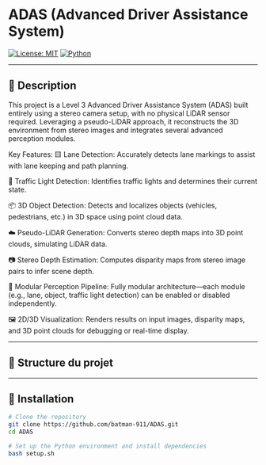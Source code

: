 # ADAS (Advanced Driver Assistance System)

[![License: MIT](https://img.shields.io/badge/License-MIT-yellow.svg)](LICENSE)
[![Python](https://img.shields.io/badge/Python-3.9%2B-blue.svg)](https://www.python.org/)

---

## 📜 Description

This project is a Level 3 Advanced Driver Assistance System (ADAS) built entirely using a stereo camera setup, with no physical LiDAR sensor required. Leveraging a pseudo-LiDAR approach, it reconstructs the 3D environment from stereo images and integrates several advanced perception modules.

Key Features:
🟨 Lane Detection: Accurately detects lane markings to assist with lane keeping and path planning.

🚦 Traffic Light Detection: Identifies traffic lights and determines their current state.

📦 3D Object Detection: Detects and localizes objects (vehicles, pedestrians, etc.) in 3D space using point cloud data.

☁️ Pseudo-LiDAR Generation: Converts stereo depth maps into 3D point clouds, simulating LiDAR data.

📷 Stereo Depth Estimation: Computes disparity maps from stereo image pairs to infer scene depth.

🧠 Modular Perception Pipeline: Fully modular architecture—each module (e.g., lane, object, traffic light detection) can be enabled or disabled independently.

🖼️ 2D/3D Visualization: Renders results on input images, disparity maps, and 3D point clouds for debugging or real-time display.

---

## 📁 Structure du projet


---

## 🔧 Installation

```bash
# Clone the repository
git clone https://github.com/batman-911/ADAS.git
cd ADAS

# Set up the Python environment and install dependencies
bash setup.sh
